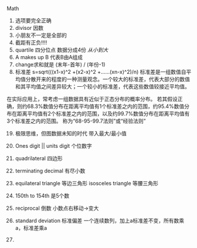 Math

1. 选项要完全正确
2. divisor 因数
3. 小朋友不一定是全部的
6. 截距有正负!!!!
7. quartile 四分位点 数据分成4份 *从小到大* 
11. A makes up B 代表B由A组成
13. change求和就是 (末年-首年) / (年份-1)
14. 标准差 s=sqrt(((x1-x)^2 +(x2-x)^2 +......(xn-x)^2)/n)
标准差是一组数值自平均值分散开来的程度的一种测量观念。一个较大的标准差，代表大部分的数值和其平均值之间差异较大；一个较小的标准差，代表这些数值较接近平均值。

在实际应用上，常考虑一组数据具有近似于正态分布的概率分布。 若其假设正确，则约68.3%数值分布在距离平均值有1个标准差之内的范围，约95.4%数值分布在距离平均值有2个标准差之内的范围，以及约99.7%数值分布在距离平均值有3个标准差之内的范围。 称为“68-95-99.7法则”或“经验法则”

19. 极限思维，但图数据未知的时代 带入最大/最小值

22. Ones digit || units digit 个位数字

26. quadrilateral 四边形

32. terminating decimal 有尽小数

33. equilateral triangle 等边三角形
    isosceles triangle   等腰三角形

45. 150th to 154th 是5个数

48. reciprocal 倒数 小数点右移动->变大

51. standard deviation 标准偏差
一个连续数列，加上a标准差不变，所有数乘a，标准差乘a

52. 